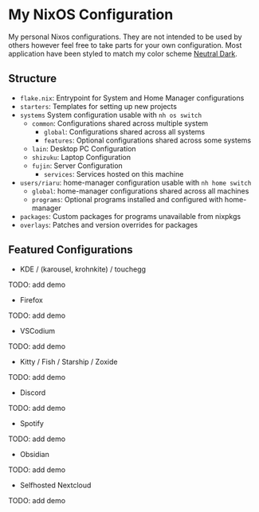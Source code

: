 # My NixOS Configuration

My personal Nixos configurations. They are not intended to be used by others however feel free to take parts for your own configuration. Most application have been styled to match my color scheme [Neutral Dark](https://github.com/RiaruAzaki/neutral-dark).

## Structure

- `flake.nix`: Entrypoint for System and Home Manager configurations
- `starters`: Templates for setting up new projects
- `systems` System configuration usable with `nh os switch`
  - `common`: Configurations shared across multiple system
    - `global`: Configurations shared across all systems
    - `features`: Optional configurations shared across some systems
  - `lain`: Desktop PC Configuration
  - `shizuku`: Laptop Configuration
  - `fujin`: Server Configuration
    - `services`: Services hosted on this machine
- `users/riaru`: home-manager configuration usable with `nh home switch`
  - `global`: home-manager configurations shared across all machines
  - `programs`: Optional programs installed and configured with home-manager
- `packages`: Custom packages for programs unavailable from nixpkgs
- `overlays`: Patches and version overrides for packages

## Featured Configurations

- KDE / (karousel, krohnkite) / touchegg

TODO: add demo

- Firefox

TODO: add demo

- VSCodium

TODO: add demo

- Kitty / Fish / Starship / Zoxide

TODO: add demo

- Discord

TODO: add demo

- Spotify

TODO: add demo

- Obsidian

TODO: add demo

- Selfhosted Nextcloud

TODO: add demo

